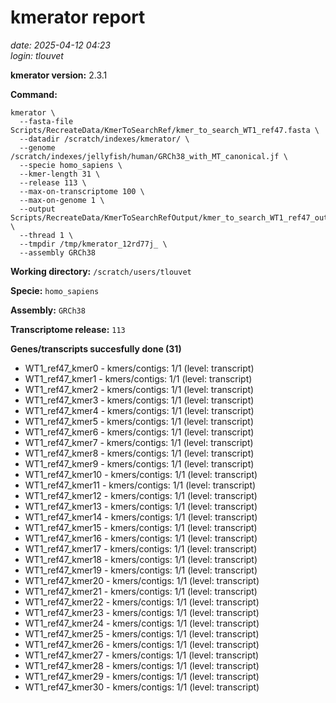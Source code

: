 # kmerator report
*date: 2025-04-12 04:23*  
*login: tlouvet*

**kmerator version:** 2.3.1

**Command:**

```
kmerator \
  --fasta-file Scripts/RecreateData/KmerToSearchRef/kmer_to_search_WT1_ref47.fasta \
  --datadir /scratch/indexes/kmerator/ \
  --genome /scratch/indexes/jellyfish/human/GRCh38_with_MT_canonical.jf \
  --specie homo_sapiens \
  --kmer-length 31 \
  --release 113 \
  --max-on-transcriptome 100 \
  --max-on-genome 1 \
  --output Scripts/RecreateData/KmerToSearchRefOutput/kmer_to_search_WT1_ref47_output \
  --thread 1 \
  --tmpdir /tmp/kmerator_12rd77j_ \
  --assembly GRCh38
```

**Working directory:** `/scratch/users/tlouvet`

**Specie:** `homo_sapiens`

**Assembly:** `GRCh38`

**Transcriptome release:** `113`

**Genes/transcripts succesfully done (31)**

- WT1_ref47_kmer0 - kmers/contigs: 1/1 (level: transcript)
- WT1_ref47_kmer1 - kmers/contigs: 1/1 (level: transcript)
- WT1_ref47_kmer2 - kmers/contigs: 1/1 (level: transcript)
- WT1_ref47_kmer3 - kmers/contigs: 1/1 (level: transcript)
- WT1_ref47_kmer4 - kmers/contigs: 1/1 (level: transcript)
- WT1_ref47_kmer5 - kmers/contigs: 1/1 (level: transcript)
- WT1_ref47_kmer6 - kmers/contigs: 1/1 (level: transcript)
- WT1_ref47_kmer7 - kmers/contigs: 1/1 (level: transcript)
- WT1_ref47_kmer8 - kmers/contigs: 1/1 (level: transcript)
- WT1_ref47_kmer9 - kmers/contigs: 1/1 (level: transcript)
- WT1_ref47_kmer10 - kmers/contigs: 1/1 (level: transcript)
- WT1_ref47_kmer11 - kmers/contigs: 1/1 (level: transcript)
- WT1_ref47_kmer12 - kmers/contigs: 1/1 (level: transcript)
- WT1_ref47_kmer13 - kmers/contigs: 1/1 (level: transcript)
- WT1_ref47_kmer14 - kmers/contigs: 1/1 (level: transcript)
- WT1_ref47_kmer15 - kmers/contigs: 1/1 (level: transcript)
- WT1_ref47_kmer16 - kmers/contigs: 1/1 (level: transcript)
- WT1_ref47_kmer17 - kmers/contigs: 1/1 (level: transcript)
- WT1_ref47_kmer18 - kmers/contigs: 1/1 (level: transcript)
- WT1_ref47_kmer19 - kmers/contigs: 1/1 (level: transcript)
- WT1_ref47_kmer20 - kmers/contigs: 1/1 (level: transcript)
- WT1_ref47_kmer21 - kmers/contigs: 1/1 (level: transcript)
- WT1_ref47_kmer22 - kmers/contigs: 1/1 (level: transcript)
- WT1_ref47_kmer23 - kmers/contigs: 1/1 (level: transcript)
- WT1_ref47_kmer24 - kmers/contigs: 1/1 (level: transcript)
- WT1_ref47_kmer25 - kmers/contigs: 1/1 (level: transcript)
- WT1_ref47_kmer26 - kmers/contigs: 1/1 (level: transcript)
- WT1_ref47_kmer27 - kmers/contigs: 1/1 (level: transcript)
- WT1_ref47_kmer28 - kmers/contigs: 1/1 (level: transcript)
- WT1_ref47_kmer29 - kmers/contigs: 1/1 (level: transcript)
- WT1_ref47_kmer30 - kmers/contigs: 1/1 (level: transcript)
